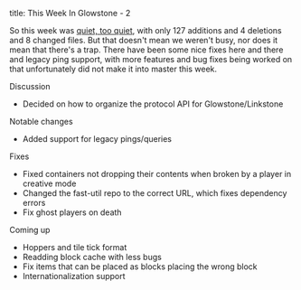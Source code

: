 title: This Week In Glowstone - 2

So this week was [quiet, too quiet](https://www.youtube.com/watch?v=6rH55V_hp1Q), with only 127 additions and 4 deletions and 8 changed files. But that doesn't mean we weren't busy, nor does it mean that there's a trap. There have been some nice fixes here and there and legacy ping support, with more features and bug fixes being worked on that unfortunately did not make it into master this week.

Discussion

* Decided on how to organize the protocol API for Glowstone/Linkstone

Notable changes

* Added support for legacy pings/queries

Fixes

* Fixed containers not dropping their contents when broken by a player in creative mode
* Changed the fast-util repo to the correct URL, which fixes dependency errors
* Fix ghost players on death

Coming up

* Hoppers and tile tick format
* Readding block cache with less bugs
* Fix items that can be placed as blocks placing the wrong block
* Internationalization support